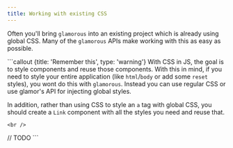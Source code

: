```yaml
---
title: Working with existing CSS
---
```

Often you'll bring `glamorous` into an existing project which is already using global CSS. Many of the `glamorous` APIs make working with this as easy as possible.

```callout {title: 'Remember this', type: 'warning'} With CSS in JS, the goal is to style components and reuse those components. With this in mind, if you need to style your entire application (like `html`/`body` or add some `reset` styles), you wont do this with `glamorous`. Instead you can use regular CSS or use glamor's API for injecting global styles.

In addition, rather than using CSS to style an `a` tag with global CSS, you should create a `Link` component with all the styles you need and reuse that.

    <br />

// TODO ```